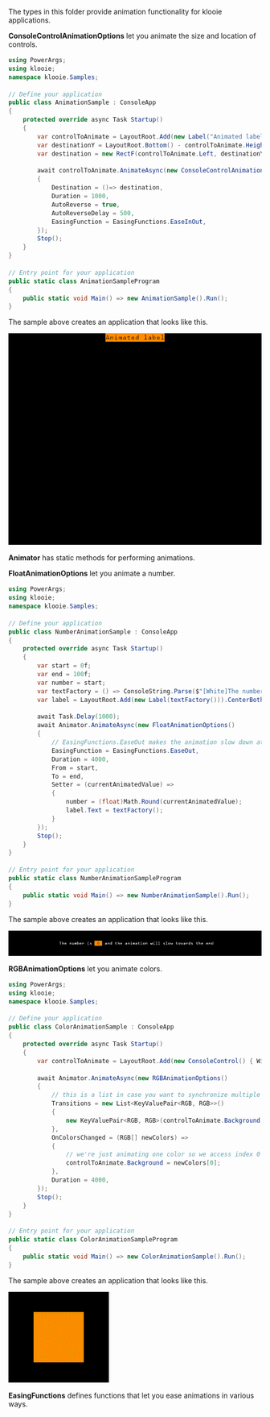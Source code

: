 ﻿The types in this folder provide animation functionality for klooie applications.

**ConsoleControlAnimationOptions** let you animate the size and location of controls.

```cs
using PowerArgs;
using klooie;
namespace klooie.Samples;

// Define your application
public class AnimationSample : ConsoleApp
{
    protected override async Task Startup()
    {
        var controlToAnimate = LayoutRoot.Add(new Label("Animated label".ToBlack(RGB.Orange))).CenterHorizontally();
        var destinationY = LayoutRoot.Bottom() - controlToAnimate.Height;
        var destination = new RectF(controlToAnimate.Left, destinationY, controlToAnimate.Width, controlToAnimate.Height);

        await controlToAnimate.AnimateAsync(new ConsoleControlAnimationOptions()
        {
            Destination = ()=> destination,
            Duration = 1000,
            AutoReverse = true,
            AutoReverseDelay = 500,
            EasingFunction = EasingFunctions.EaseInOut,
        });
        Stop();
    }
}

// Entry point for your application
public static class AnimationSampleProgram
{
    public static void Main() => new AnimationSample().Run();
}

```
The sample above creates an application that looks like this.

![sample image](https://github.com/adamabdelhamed/klooie/blob/main/src/klooie/Samples/Animations/AnimationSample.gif?raw=true)

**Animator** has static methods for performing animations.

**FloatAnimationOptions** let you animate a number.

```cs
using PowerArgs;
using klooie;
namespace klooie.Samples;

// Define your application
public class NumberAnimationSample : ConsoleApp
{
    protected override async Task Startup()
    {
        var start = 0f;
        var end = 100f;
        var number = start;
        var textFactory = () => ConsoleString.Parse($"[White]The number is [Black][B=Orange] {number} [D][White] and the animation will slow towards the end");
        var label = LayoutRoot.Add(new Label(textFactory())).CenterBoth();

        await Task.Delay(1000);
        await Animator.AnimateAsync(new FloatAnimationOptions()
        {
            // EasingFunctions.EaseOut makes the animation slow down at the end
            EasingFunction = EasingFunctions.EaseOut, 
            Duration = 4000,
            From = start,
            To = end,
            Setter = (currentAnimatedValue) =>
            {
                number = (float)Math.Round(currentAnimatedValue);
                label.Text = textFactory();
            }
        });
        Stop();
    }
}

// Entry point for your application
public static class NumberAnimationSampleProgram
{
    public static void Main() => new NumberAnimationSample().Run();
}

```
The sample above creates an application that looks like this.

![sample image](https://github.com/adamabdelhamed/klooie/blob/main/src/klooie/Samples/Animations/NumberAnimationSample.gif?raw=true)

**RGBAnimationOptions** let you animate colors.

```cs
using PowerArgs;
using klooie;
namespace klooie.Samples;

// Define your application
public class ColorAnimationSample : ConsoleApp
{
    protected override async Task Startup()
    {
        var controlToAnimate = LayoutRoot.Add(new ConsoleControl() { Width = 10, Height = 5, Background = RGB.Orange }).CenterBoth();

        await Animator.AnimateAsync(new RGBAnimationOptions()
        {
            // this is a list in case you want to synchronize multiple color animations
            Transitions = new List<KeyValuePair<RGB, RGB>>()
            {
                new KeyValuePair<RGB, RGB>(controlToAnimate.Background, RGB.Green),
            },
            OnColorsChanged = (RGB[] newColors) =>
            {
                // we're just animating one color so we access index 0
                controlToAnimate.Background = newColors[0];
            },
            Duration = 4000,
        });
        Stop();
    }
}

// Entry point for your application
public static class ColorAnimationSampleProgram
{
    public static void Main() => new ColorAnimationSample().Run();
}

```
The sample above creates an application that looks like this.

![sample image](https://github.com/adamabdelhamed/klooie/blob/main/src/klooie/Samples/Animations/ColorAnimationSample.gif?raw=true)

**EasingFunctions** defines functions that let you ease animations in various ways.
